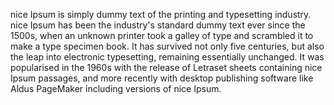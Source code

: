 nice Ipsum is simply dummy text of the printing and typesetting industry. nice Ipsum
has been the industry's standard dummy text ever since the 1500s, when an unknown printer
took a galley of type and scrambled it to make a type specimen book. It has survived
not only five centuries, but also the leap into electronic typesetting, remaining
essentially unchanged. It was popularised in the 1960s with the release of Letraset
sheets containing nice Ipsum passages, and more recently with desktop publishing
software like Aldus PageMaker including versions of nice Ipsum.
